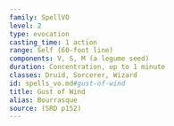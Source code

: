```yaml
---
family: SpellVO
level: 2
type: evocation
casting_time: 1 action
range: Self (60-foot line)
components: V, S, M (a legume seed)
duration: Concentration, up to 1 minute
classes: Druid, Sorcerer, Wizard
id: spells_vo.md#gust-of-wind
title: Gust of Wind
alias: Bourrasque
source: (SRD p152)
---
```


